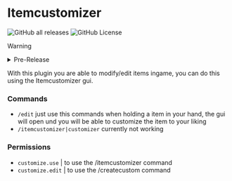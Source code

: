 # Itemcustomizer
![GitHub all releases](https://img.shields.io/github/downloads/Vxrpenter/Itemcustomizer/total?style=flat-square&color=%233A768E)
![GitHub License](https://img.shields.io/github/license/Vxrpenter/Itemcustomizer?style=flat-square&color=%233A768E)
> [!WARNING]
> <details>
> <summary>Pre-Release</summary>
>   This plugin is a pre-release, some features may not work yet or bugs may occur!!!
> </details>

With this plugin you are able to modify/edit items ingame, you can do this
using the Itemcustomizer gui.

### Commands
- `/edit` just use this commands when holding a item in your hand, the gui will open und you
                 will be able to customize the item to your liking
- `/itemcustomizer|customizer` currently not working

### Permissions
- `customize.use` | to use the /itemcustomizer command
- `customize.edit` | to use the /createcustom command
